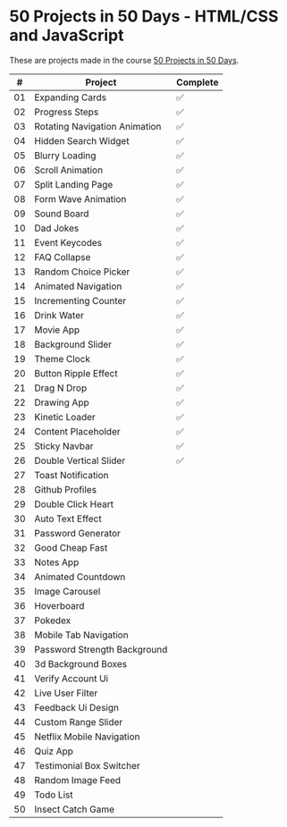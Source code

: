 # 50 Projects in 50 Days - HTML/CSS and JavaScript

These are projects made in the course [50 Projects in 50 Days](https://50projects50days.com).

|  #  | Project                               | Complete            |
| :-: | ------------------------------------- | ------------------- |
| 01  | Expanding Cards                       | ✅                  |
| 02  | Progress Steps                        | ✅                  |
| 03  | Rotating Navigation Animation         | ✅                  |
| 04  | Hidden Search Widget                  | ✅                  |
| 05  | Blurry Loading                        | ✅                  |
| 06  | Scroll Animation                      | ✅                  |
| 07  | Split Landing Page                    | ✅                  |
| 08  | Form Wave Animation                   | ✅                  |
| 09  | Sound Board                           | ✅                  |
| 10  | Dad Jokes                             | ✅                  |
| 11  | Event Keycodes                        | ✅                  |
| 12  | FAQ Collapse                          | ✅                  |
| 13  | Random Choice Picker                  | ✅                  |
| 14  | Animated Navigation                   | ✅                  |
| 15  | Incrementing Counter                  | ✅                  |
| 16  | Drink Water                           | ✅                  |
| 17  | Movie App                             | ✅                  |
| 18  | Background Slider                     | ✅                  |
| 19  | Theme Clock                           | ✅                  |
| 20  | Button Ripple Effect                  | ✅                  |
| 21  | Drag N Drop                           | ✅                  |
| 22  | Drawing App                           | ✅                  |
| 23  | Kinetic Loader                        | ✅                  |
| 24  | Content Placeholder                   | ✅                  |
| 25  | Sticky Navbar                         | ✅                  |
| 26  | Double Vertical Slider                | ✅                  |
| 27  | Toast Notification                    |                     |
| 28  | Github Profiles                       |                     |
| 29  | Double Click Heart                    |                     |
| 30  | Auto Text Effect                      |                     |
| 31  | Password Generator                    |                     |
| 32  | Good Cheap Fast                       |                     |
| 33  | Notes App                             |                     |
| 34  | Animated Countdown                    |                     |
| 35  | Image Carousel                        |                     |
| 36  | Hoverboard                            |                     |
| 37  | Pokedex                               |                     |
| 38  | Mobile Tab Navigation                 |                     |
| 39  | Password Strength Background          |                     |
| 40  | 3d Background Boxes                   |                     |
| 41  | Verify Account Ui                     |                     |
| 42  | Live User Filter                      |                     |
| 43  | Feedback Ui Design                    |                     |
| 44  | Custom Range Slider                   |                     |
| 45  | Netflix Mobile Navigation             |                     |
| 46  | Quiz App                              |                     |
| 47  | Testimonial Box Switcher              |                     |
| 48  | Random Image Feed                     |                     |
| 49  | Todo List                             |                     |
| 50  | Insect Catch Game                     |                     |